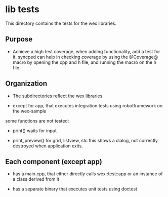 # lib tests

This directory contains the tests for the wex libraries.

## Purpose

- Achieve a high test coverage, when adding functionality,
  add a test for it. syncped can help in checking
  coverage by using the @Coverage@ macro by opening the cpp and h
  file, and running the macro on the h file.

## Organization

- The subdirectories reflect the wex libraries

- except for app, that executes integration tests
  using robotframework on the wex-sample

some functions are not tested:

- print()
  waits for input

- print_preview()
  for grid, listview, stc
  this shows a dialog, not correctly destroyed when application exits.

## Each component (except app)

- has a main.cpp, that either directly calls wex::test::app
  or an instance of a class derived from it

- has a separate binary that executes unit tests using doctest
